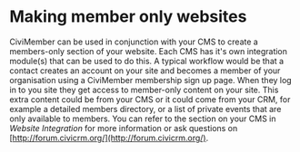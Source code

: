 Making member only websites
===========================

CiviMember can be used in conjunction with your CMS to create a
members-only section of your website. Each CMS has it's own integration
module(s) that can be used to do this. A typical workflow would be that
a contact creates an account on your site and becomes a member of your
organisation using a CiviMember membership sign up page. When they log
in to you site they get access to member-only content on your site.
This extra content could be from your CMS or it could come from your
CRM, for example a detailed members directory, or a list of private
events that are only available to members. You can refer to the section
on your CMS in *Website Integration* for more information or ask
questions on [http://forum.civicrm.org/](http://forum.civicrm.org/).
